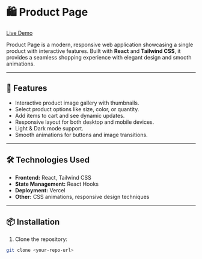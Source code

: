 # 🛍️ Product Page

[Live Demo](https://product-page-bice-two.vercel.app/)  

Product Page is a modern, responsive web application showcasing a single product with interactive features. Built with **React** and **Tailwind CSS**, it provides a seamless shopping experience with elegant design and smooth animations.

---

## 🚀 Features

- Interactive product image gallery with thumbnails.
- Select product options like size, color, or quantity.
- Add items to cart and see dynamic updates.
- Responsive layout for both desktop and mobile devices.
- Light & Dark mode support.
- Smooth animations for buttons and image transitions.

---

## 🛠️ Technologies Used

- **Frontend:** React, Tailwind CSS
- **State Management:** React Hooks
- **Deployment:** Vercel
- **Other:** CSS animations, responsive design techniques

---

## 📦 Installation

1. Clone the repository:

```bash
git clone <your-repo-url>
